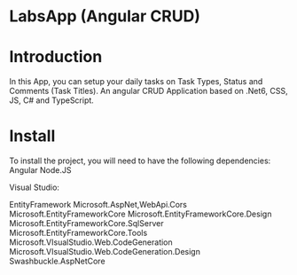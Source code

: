 # LabsApp (Angular CRUD)

# Introduction

In this App, you can setup your daily tasks on Task Types, Status and Comments (Task Titles). An angular CRUD Application based on .Net6, CSS, JS, C# and TypeScript.

# Install

To install the project, you will need to have the following dependencies:
Angular
Node.JS

Visual Studio:

EntityFramework
Microsoft.AspNet,WebApi.Cors
Microsoft.EntityFrameworkCore
Microsoft.EntityFrameworkCore.Design
Microsoft.EntityFrameworkCore.SqlServer
Microsoft.EntityFrameworkCore.Tools
Microsoft.VIsualStudio.Web.CodeGeneration
Microsoft.VIsualStudio.Web.CodeGeneration.Design
Swashbuckle.AspNetCore
